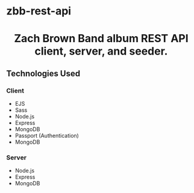 # zbb-rest-api
<h1 align="center">Zach Brown Band album REST API client, server, and seeder.</h1>

<h2>Technologies Used</h2>
<h3>Client</h3>
<ul>
    <li>EJS</li>
    <li>Sass</li>
    <li>Node.js</li>
    <li>Express</li>
    <li>MongoDB</li>
    <li>Passport (Authentication)</li>
    <li>MongoDB</li>
</ul>

<h3>Server</h3>
<ul>
    <li>Node.js</li>
    <li>Express</li>
    <li>MongoDB</li>
</ul>